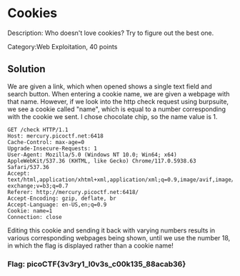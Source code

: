 # Cookies
Description: Who doesn't love cookies? Try to figure out the best one.

Category:Web Exploitation, 40 points

## Solution
We are given a link, which when opened shows a single text field and search button. When entering a cookie name, we are given a webpage with that name. However, if we look into the http check request using burpsuite, we see a cookie called "name", which is equal to a number corresponding with the cookie we sent. I chose chocolate chip, so the name value is 1.
```http
GET /check HTTP/1.1
Host: mercury.picoctf.net:6418
Cache-Control: max-age=0
Upgrade-Insecure-Requests: 1
User-Agent: Mozilla/5.0 (Windows NT 10.0; Win64; x64) AppleWebKit/537.36 (KHTML, like Gecko) Chrome/117.0.5938.63 Safari/537.36
Accept: text/html,application/xhtml+xml,application/xml;q=0.9,image/avif,image/webp,image/apng,*/*;q=0.8,application/signed-exchange;v=b3;q=0.7
Referer: http://mercury.picoctf.net:6418/
Accept-Encoding: gzip, deflate, br
Accept-Language: en-US,en;q=0.9
Cookie: name=1
Connection: close
```
Editing this cookie and sending it back with varying numbers results in various corresponding webpages being shown, until we use the number 18, in which the flag is displayed rather than a cookie name!

### Flag: picoCTF{3v3ry1_l0v3s_c00k135_88acab36}
